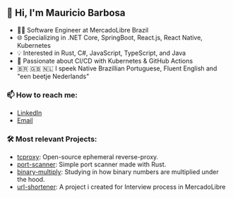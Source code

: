 ## 👋 Hi, I'm Mauricio Barbosa

- 🧑‍💻 Software Engineer at MercadoLibre Brazil
- 🌐 Specializing in .NET Core, SpringBoot, React.js, React Native, Kubernetes
- 💡 Interested in Rust, C#, JavaScript, TypeScript, and Java
- 🚀 Passionate about CI/CD with Kubernetes & GitHub Actions
- 🇧🇷 🇬🇧 🇳🇱 I speek Native Brazillian Portuguese, Fluent English and "een beetje Nederlands"

### 📫 How to reach me:
- [LinkedIn](https://www.linkedin.com/in/mauriciogbc/)
- [Email](mailto:your-email@example.com)

### 🛠️ Most relevant Projects:
- [tcproxy](https://github.com/MauricioOGM/tcproxy): Open-source ephemeral reverse-proxy.
- [port-scanner](https://github.com/MauricioOGM/port-scanner): Simple port scanner made with Rust.
- [binary-multiply](https://github.com/M4urici0GM/binary-multiply): Studying in how binary numbers are multiplied under the hood.
- [url-shortener](https://github.com/M4urici0GM/url-shortener): A project i created for Interview process in MercadoLibre
